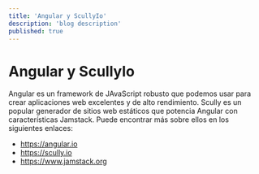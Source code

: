 ```yaml
---
title: 'Angular y ScullyIo'
description: 'blog description'
published: true
---
```


# Angular y ScullyIo
Angular es un framework de JAvaScript robusto que podemos usar para crear aplicaciones web excelentes y de alto rendimiento.
Scully es un popular generador de sitios web estáticos que potencia Angular con características Jamstack.
Puede encontrar más sobre ellos en los siguientes enlaces:
- https://angular.io
- https://scully.io
- https://www.jamstack.org
